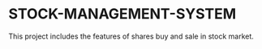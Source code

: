 # STOCK-MANAGEMENT-SYSTEM
This project includes the features of shares buy and sale in stock market.
